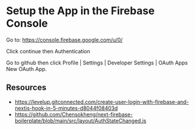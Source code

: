 # Setup the App in the Firebase Console

Go to: https://console.firebase.google.com/u/0/


Click continue then Authentication


Go to github then click Profile | Settings | Developer Settings | OAuth Apps New OAuth App.




## Resources

* https://levelup.gitconnected.com/create-user-login-with-firebase-and-nextjs-hook-in-5-minutes-d8044f08403d
* https://github.com/Chensokheng/next-firebase-boilerplate/blob/main/src/layout/AuthStateChanged.js